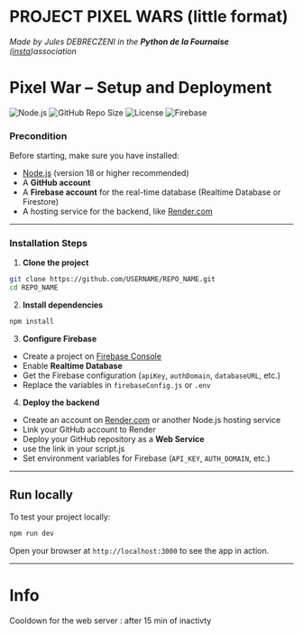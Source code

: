 # PROJECT PIXEL WARS (little format)
*Made by Jules DEBRECZENI in the **Python de la Fournaise** ([insta](https://www.instagram.com/pythondelafournaise/))association* 

# Pixel War – Setup and Deployment

![Node.js](https://img.shields.io/badge/Node.js-18.x-green)
![GitHub Repo Size](https://img.shields.io/github/repo-size/Djobanjo/FixPixelwar)
![License](https://img.shields.io/github/license/Djobanjo/FixPixelwar)
![Firebase](https://img.shields.io/badge/Firebase-Connected-orange)

### Precondition

Before starting, make sure you have installed:

- [Node.js](https://nodejs.org/) (version 18 or higher recommended)
- A **GitHub account**
- A **Firebase account** for the real-time database (Realtime Database or Firestore)
- A hosting service for the backend, like [Render.com](https://render.com)

---

### Installation Steps

1. **Clone the project**
```bash
git clone https://github.com/USERNAME/REPO_NAME.git
cd REPO_NAME
```

2. **Install dependencies**
```bash
npm install
```

3. **Configure Firebase**
- Create a project on [Firebase Console](https://console.firebase.google.com/)
- Enable **Realtime Database** 
- Get the Firebase configuration (`apiKey`, `authDomain`, `databaseURL`, etc.)
- Replace the variables in `firebaseConfig.js` or `.env`

4. **Deploy the backend**
- Create an account on [Render.com](https://render.com) or another Node.js hosting service
- Link your GitHub account to Render
- Deploy your GitHub repository as a **Web Service**
- use the link in your script.js
- Set environment variables for Firebase (`API_KEY`, `AUTH_DOMAIN`, etc.)


---

## Run locally

To test your project locally:
```bash
npm run dev
```
Open your browser at `http://localhost:3000` to see the app in action.

---

# Info

Cooldown for the web server : after 15 min of inactivty   
